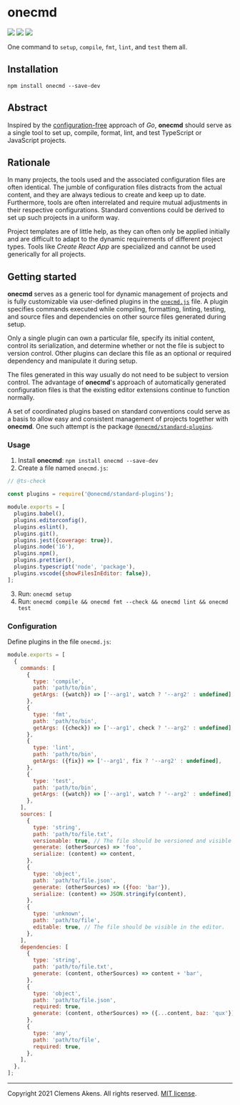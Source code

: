 # onecmd

[![][ci-badge]][ci-link] [![][version-badge]][version-link]
[![][license-badge]][license-link]

[ci-badge]: https://github.com/clebert/onecmd/workflows/CI/badge.svg
[ci-link]: https://github.com/clebert/onecmd
[version-badge]: https://badgen.net/npm/v/onecmd
[version-link]: https://www.npmjs.com/package/onecmd
[license-badge]: https://badgen.net/npm/license/onecmd
[license-link]: https://github.com/clebert/onecmd/blob/master/LICENSE.md

One command to `setup`, `compile`, `fmt`, `lint`, and `test` them all.

## Installation

```
npm install onecmd --save-dev
```

## Abstract

Inspired by the [configuration-free](https://golang.org/doc/articles/go_command)
approach of _Go_, **onecmd** should serve as a single tool to set up, compile,
format, lint, and test TypeScript or JavaScript projects.

## Rationale

In many projects, the tools used and the associated configuration files are
often identical. The jumble of configuration files distracts from the actual
content, and they are always tedious to create and keep up to date. Furthermore,
tools are often interrelated and require mutual adjustments in their respective
configurations. Standard conventions could be derived to set up such projects in
a uniform way.

Project templates are of little help, as they can often only be applied
initially and are difficult to adapt to the dynamic requirements of different
project types. Tools like _Create React App_ are specialized and cannot be used
generically for all projects.

## Getting started

**onecmd** serves as a generic tool for dynamic management of projects and is
fully customizable via user-defined plugins in the
[`onecmd.js`](https://github.com/clebert/onecmd/blob/main/onecmd.js) file. A
plugin specifies commands executed while compiling, formatting, linting,
testing, and source files and dependencies on other source files generated
during setup.

Only a single plugin can own a particular file, specify its initial content,
control its serialization, and determine whether or not the file is subject to
version control. Other plugins can declare this file as an optional or required
dependency and manipulate it during setup.

The files generated in this way usually do not need to be subject to version
control. The advantage of **onecmd**'s approach of automatically generated
configuration files is that the existing editor extensions continue to function
normally.

A set of coordinated plugins based on standard conventions could serve as a
basis to allow easy and consistent management of projects together with
**onecmd**. One such attempt is the package
[`@onecmd/standard-plugins`](https://github.com/clebert/onecmd-standard-plugins).

### Usage

1. Install **onecmd**: `npm install onecmd --save-dev`
2. Create a file named `onecmd.js`:

```js
// @ts-check

const plugins = require('@onecmd/standard-plugins');

module.exports = [
  plugins.babel(),
  plugins.editorconfig(),
  plugins.eslint(),
  plugins.git(),
  plugins.jest({coverage: true}),
  plugins.node('16'),
  plugins.npm(),
  plugins.prettier(),
  plugins.typescript('node', 'package'),
  plugins.vscode({showFilesInEditor: false}),
];
```

3. Run: `onecmd setup`
4. Run: `onecmd compile && onecmd fmt --check && onecmd lint && onecmd test`

### Configuration

Define plugins in the file `onecmd.js`:

```js
module.exports = [
  {
    commands: [
      {
        type: 'compile',
        path: 'path/to/bin',
        getArgs: ({watch}) => ['--arg1', watch ? '--arg2' : undefined],
      },
      {
        type: 'fmt',
        path: 'path/to/bin',
        getArgs: ({check}) => ['--arg1', check ? '--arg2' : undefined],
      },
      {
        type: 'lint',
        path: 'path/to/bin',
        getArgs: ({fix}) => ['--arg1', fix ? '--arg2' : undefined],
      },
      {
        type: 'test',
        path: 'path/to/bin',
        getArgs: ({watch}) => ['--arg1', watch ? '--arg2' : undefined],
      },
    ],
    sources: [
      {
        type: 'string',
        path: 'path/to/file.txt',
        versionable: true, // The file should be versioned and visible in the editor.
        generate: (otherSources) => 'foo',
        serialize: (content) => content,
      },
      {
        type: 'object',
        path: 'path/to/file.json',
        generate: (otherSources) => ({foo: 'bar'}),
        serialize: (content) => JSON.stringify(content),
      },
      {
        type: 'unknown',
        path: 'path/to/file',
        editable: true, // The file should be visible in the editor.
      },
    ],
    dependencies: [
      {
        type: 'string',
        path: 'path/to/file.txt',
        generate: (content, otherSources) => content + 'bar',
      },
      {
        type: 'object',
        path: 'path/to/file.json',
        required: true,
        generate: (content, otherSources) => ({...content, baz: 'qux'}),
      },
      {
        type: 'any',
        path: 'path/to/file',
        required: true,
      },
    ],
  },
];
```

---

Copyright 2021 Clemens Akens. All rights reserved.
[MIT license](https://github.com/clebert/onecmd/blob/master/LICENSE.md).
